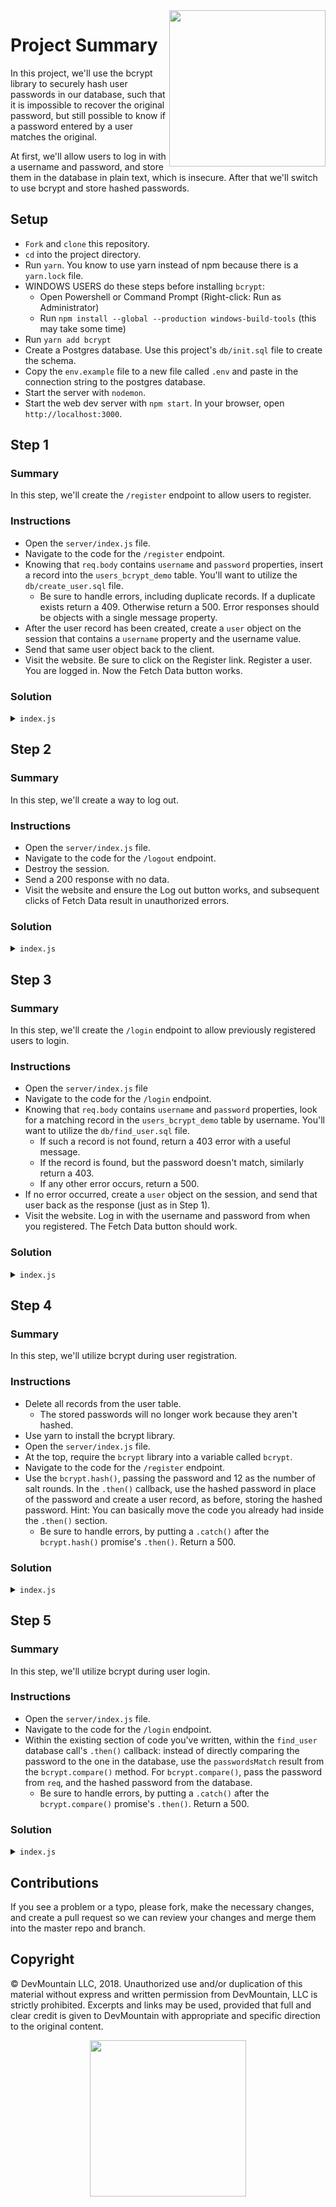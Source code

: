 <img src="https://devmounta.in/img/logowhiteblue.png" width="250" align="right">

# Project Summary

In this project, we'll use the bcrypt library to securely hash user passwords in our database, such that it is impossible to recover the original password, but still possible to know if a password entered by a user matches the original.

At first, we'll allow users to log in with a username and password, and store them in the database in plain text, which is insecure. After that we'll switch to use bcrypt and store hashed passwords.

## Setup

* `Fork` and `clone` this repository.
* `cd` into the project directory.
* Run `yarn`. You know to use yarn instead of npm because there is a `yarn.lock` file.
* WINDOWS USERS do these steps before installing `bcrypt`:
   * Open Powershell or Command Prompt (Right-click: Run as Administrator)
   * Run `npm install --global --production windows-build-tools` (this may take some time)
* Run `yarn add bcrypt`
* Create a Postgres database. Use this project's `db/init.sql` file to create the schema.
* Copy the `env.example` file to a new file called `.env` and paste in the connection string to the postgres database.
* Start the server with `nodemon`.
* Start the web dev server with `npm start`. In your browser, open `http://localhost:3000`.

## Step 1

### Summary

In this step, we'll create the `/register` endpoint to allow users to register.

### Instructions

* Open the `server/index.js` file.
* Navigate to the code for the `/register` endpoint.
* Knowing that `req.body` contains `username` and `password` properties, insert a record into the `users_bcrypt_demo` table. You'll want to utilize the `db/create_user.sql` file.
    * Be sure to handle errors, including duplicate records. If a duplicate exists return a 409. Otherwise return a 500. Error responses should be objects with a single message property.
* After the user record has been created, create a `user` object on the session that contains a `username` property and the username value.
* Send that same user object back to the client.
* Visit the website. Be sure to click on the Register link. Register a user. You are logged in. Now the Fetch Data button works.

### Solution

<details>
<summary><code>index.js</code></summary>

```js
app.post('/register', (req, res) => {
  const { username, password } = req.body;
  app.get('db').create_user([username, password]).then(() => {
    req.session.user = { username };
    res.json({ username });
  }).catch(error => {
    if (error.message.match(/duplicate key/)) {
      res.status(409).json({ message: "That user already exists" });
    } else {
      res.status(500).json({ message: "An error occurred; for security reasons it can't be disclosed" });
    }
  });
});
```
</details>

## Step 2

### Summary

In this step, we'll create a way to log out.

### Instructions

* Open the `server/index.js` file.
* Navigate to the code for the `/logout` endpoint.
* Destroy the session.
* Send a 200 response with no data.
* Visit the website and ensure the Log out button works, and subsequent clicks of Fetch Data result in unauthorized errors.

### Solution

<details>
<summary><code>index.js</code></summary>

```js
app.post('/logout', (req, res) => {
  req.session.destroy();
  res.send();
});
```
</details>

## Step 3

### Summary

In this step, we'll create the `/login` endpoint to allow previously registered users to login.

### Instructions

* Open the `server/index.js` file
* Navigate to the code for the `/login` endpoint.
* Knowing that `req.body` contains `username` and `password` properties, look for a matching record in the `users_bcrypt_demo` table by username. You'll want to utilize the `db/find_user.sql` file.
    * If such a record is not found, return a 403 error with a useful message.
    * If the record is found, but the password doesn't match, similarly return a 403.
    * If any other error occurs, return a 500.
* If no error occurred, create a `user` object on the session, and send that user back as the response (just as in Step 1).
* Visit the website. Log in with the username and password from when you registered. The Fetch Data button should work.

### Solution

<details>
<summary><code>index.js</code></summary>

```js
app.post('/login', (req, res) => {
  const { username, password } = req.body;
  app.get('db').find_user([username]).then(data => {
    if (data.length) {
      if (data[0].password === password) {
        req.session.user = { username };
        res.json({ username });
      } else {
        res.status(403).json({ message: 'Invalid password' });
      }
    } else {
      res.status(403).json({ message: 'Unknown user' });
    }
  }).catch(error => {
    console.log('error', error);
    res.status(500).json({ message: "An error occurred; for security reasons it can't be disclosed" });
  });
});
```
</details>

## Step 4

### Summary

In this step, we'll utilize bcrypt during user registration.

### Instructions

* Delete all records from the user table.
    * The stored passwords will no longer work because they aren't hashed.
* Use yarn to install the bcrypt library.
* Open the `server/index.js` file.
* At the top, require the `bcrypt` library into a variable called `bcrypt`.
* Navigate to the code for the `/register` endpoint.
* Use the `bcrypt.hash()`, passing the password and 12 as the number of salt rounds. In the `.then()` callback, use the hashed password in place of the password and create a user record, as before, storing the hashed password. Hint: You can basically move the code you already had inside the `.then()` section.
    * Be sure to handle errors, by putting a `.catch()` after the `bcrypt.hash()` promise's `.then()`. Return a 500.

### Solution

<details>
<summary><code>index.js</code></summary>

```js
const bcrypt = require('bcrypt');
const saltRounds = 12;

// ...

app.post('/register', (req, res) => {
  const { username, password } = req.body;
  bcrypt.hash(password, saltRounds).then(hashedPassword => {
    app.get('db').create_user([username, hashedPassword]).then(() => {
      req.session.user = { username };
      res.json({ username });
    }).catch(error => {
      console.log('error', error);
      if (error.message.match(/duplicate key/)) {
        res.status(409).json({ message: "That user already exists" });
      } else {
        res.status(500).json({ message: "An error occurred; for security reasons it can't be disclosed" });
      }
    });
  }).catch(error => {
    res.status(500).json({ message: "An error occurred; for security reasons it can't be disclosed" });
  })
});
```
</details>

## Step 5

### Summary

In this step, we'll utilize bcrypt during user login.

### Instructions

* Open the `server/index.js` file.
* Navigate to the code for the `/login` endpoint.
* Within the existing section of code you've written, within the `find_user` database call's `.then()` callback: instead of directly comparing the password to the one in the database, use the `passwordsMatch` result from the `bcrypt.compare()` method. For `bcrypt.compare()`, pass the password from `req`, and the hashed password from the database.
    * Be sure to handle errors, by putting a `.catch()` after the `bcrypt.compare()` promise's `.then()`. Return a 500.

### Solution

<details>
<summary><code>index.js</code></summary>

```js
app.post('/login', (req, res) => {
  const { username, password } = req.body;
  app.get('db').find_user([username]).then(data => {
    if (data.length) {
      bcrypt.compare(password, data[0].password).then(passwordsMatch => {
        if (passwordsMatch) {
          req.session.user = { username };
          res.json({ username });
        } else {
          res.status(403).json({ message: 'Invalid password' });
        }
      }).catch(error => {
        res.status(500).json({ message: "An error occurred; for security reasons it can't be disclosed" });
      })
    } else {
      res.status(403).json({ message: 'Unknown user' });
    }
  }).catch(error => {
    res.status(500).json({ message: "An error occurred; for security reasons it can't be disclosed" });
  });
});
```
</details>

## Contributions

If you see a problem or a typo, please fork, make the necessary changes, and create a pull request so we can review your changes and merge them into the master repo and branch.

## Copyright

© DevMountain LLC, 2018. Unauthorized use and/or duplication of this material without express and written permission from DevMountain, LLC is strictly prohibited. Excerpts and links may be used, provided that full and clear credit is given to DevMountain with appropriate and specific direction to the original content.

<p align="center">
<img src="https://devmounta.in/img/logowhiteblue.png" width="250">
</p>

